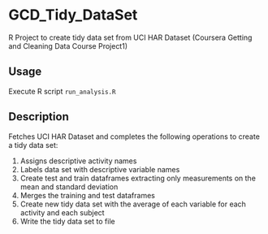 GCD_Tidy_DataSet
================

R Project to create tidy data set from UCI HAR Dataset
(Coursera Getting and Cleaning Data Course Project1)

Usage
-----

Execute R script `run_analysis.R`

Description
-----------

Fetches UCI HAR Dataset and completes the following
operations to create a tidy data set:

1) Assigns descriptive activity names
2) Labels data set with descriptive variable names
3) Create test and train dataframes extracting only measurements
   on the mean and standard deviation
4) Merges the training and test dataframes
5) Create new tidy data set with the average of each variable
   for each activity and each subject
6) Write the tidy data set to file
